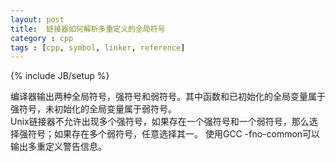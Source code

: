 ```yaml
---
layout: post
title:  链接器如何解析多重定义的全局符号
category : cpp
tags : [cpp, symbol, linker, reference]
---
```

{% include JB/setup %}

编译器输出两种全局符号，强符号和弱符号。其中函数和已初始化的全局变量属于强符号，未初始化的全局变量属于弱符号。  
Unix链接器不允许出现多个强符号，如果存在一个强符号和一个弱符号，那么选择强符号；如果存在多个弱符号，任意选择其一。
使用GCC -fno-common可以输出多重定义警告信息。